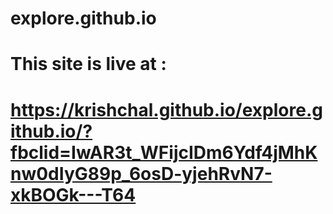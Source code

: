 # explore.github.io
# This site is live at :
# https://krishchal.github.io/explore.github.io/?fbclid=IwAR3t_WFijcIDm6Ydf4jMhKnw0dIyG89p_6osD-yjehRvN7-xkBOGk---T64

